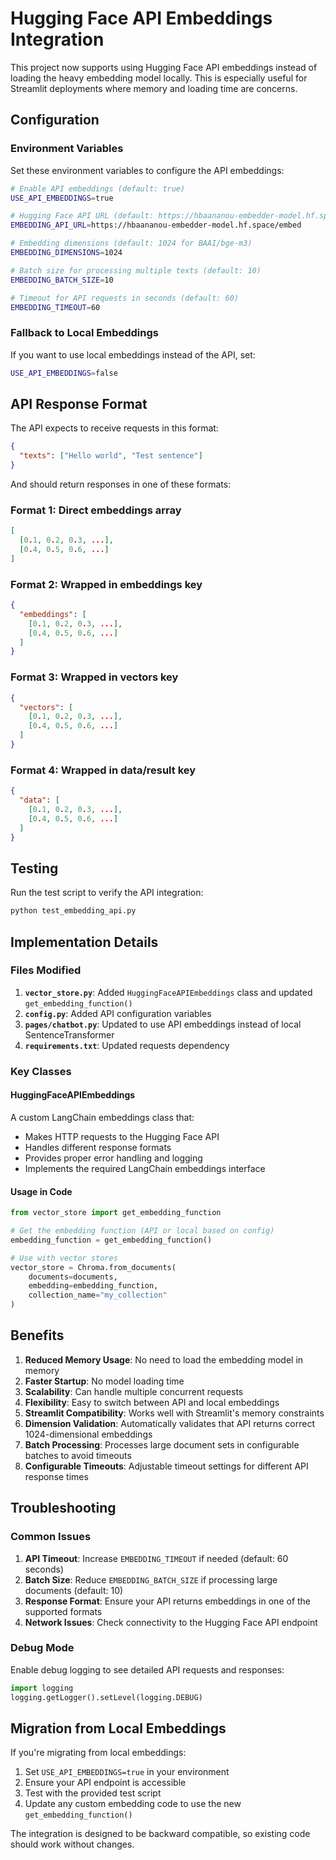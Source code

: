 # Hugging Face API Embeddings Integration

This project now supports using Hugging Face API embeddings instead of loading the heavy embedding model locally. This is especially useful for Streamlit deployments where memory and loading time are concerns.

## Configuration

### Environment Variables

Set these environment variables to configure the API embeddings:

```bash
# Enable API embeddings (default: true)
USE_API_EMBEDDINGS=true

# Hugging Face API URL (default: https://hbaananou-embedder-model.hf.space/embed)
EMBEDDING_API_URL=https://hbaananou-embedder-model.hf.space/embed

# Embedding dimensions (default: 1024 for BAAI/bge-m3)
EMBEDDING_DIMENSIONS=1024

# Batch size for processing multiple texts (default: 10)
EMBEDDING_BATCH_SIZE=10

# Timeout for API requests in seconds (default: 60)
EMBEDDING_TIMEOUT=60
```

### Fallback to Local Embeddings

If you want to use local embeddings instead of the API, set:

```bash
USE_API_EMBEDDINGS=false
```

## API Response Format

The API expects to receive requests in this format:

```json
{
  "texts": ["Hello world", "Test sentence"]
}
```

And should return responses in one of these formats:

### Format 1: Direct embeddings array
```json
[
  [0.1, 0.2, 0.3, ...],
  [0.4, 0.5, 0.6, ...]
]
```

### Format 2: Wrapped in embeddings key
```json
{
  "embeddings": [
    [0.1, 0.2, 0.3, ...],
    [0.4, 0.5, 0.6, ...]
  ]
}
```

### Format 3: Wrapped in vectors key
```json
{
  "vectors": [
    [0.1, 0.2, 0.3, ...],
    [0.4, 0.5, 0.6, ...]
  ]
}
```

### Format 4: Wrapped in data/result key
```json
{
  "data": [
    [0.1, 0.2, 0.3, ...],
    [0.4, 0.5, 0.6, ...]
  ]
}
```

## Testing

Run the test script to verify the API integration:

```bash
python test_embedding_api.py
```

## Implementation Details

### Files Modified

1. **`vector_store.py`**: Added `HuggingFaceAPIEmbeddings` class and updated `get_embedding_function()`
2. **`config.py`**: Added API configuration variables
3. **`pages/chatbot.py`**: Updated to use API embeddings instead of local SentenceTransformer
4. **`requirements.txt`**: Updated requests dependency

### Key Classes

#### HuggingFaceAPIEmbeddings

A custom LangChain embeddings class that:
- Makes HTTP requests to the Hugging Face API
- Handles different response formats
- Provides proper error handling and logging
- Implements the required LangChain embeddings interface

#### Usage in Code

```python
from vector_store import get_embedding_function

# Get the embedding function (API or local based on config)
embedding_function = get_embedding_function()

# Use with vector stores
vector_store = Chroma.from_documents(
    documents=documents,
    embedding=embedding_function,
    collection_name="my_collection"
)
```

## Benefits

1. **Reduced Memory Usage**: No need to load the embedding model in memory
2. **Faster Startup**: No model loading time
3. **Scalability**: Can handle multiple concurrent requests
4. **Flexibility**: Easy to switch between API and local embeddings
5. **Streamlit Compatibility**: Works well with Streamlit's memory constraints
6. **Dimension Validation**: Automatically validates that API returns correct 1024-dimensional embeddings
7. **Batch Processing**: Processes large document sets in configurable batches to avoid timeouts
8. **Configurable Timeouts**: Adjustable timeout settings for different API response times

## Troubleshooting

### Common Issues

1. **API Timeout**: Increase `EMBEDDING_TIMEOUT` if needed (default: 60 seconds)
2. **Batch Size**: Reduce `EMBEDDING_BATCH_SIZE` if processing large documents (default: 10)
3. **Response Format**: Ensure your API returns embeddings in one of the supported formats
4. **Network Issues**: Check connectivity to the Hugging Face API endpoint

### Debug Mode

Enable debug logging to see detailed API requests and responses:

```python
import logging
logging.getLogger().setLevel(logging.DEBUG)
```

## Migration from Local Embeddings

If you're migrating from local embeddings:

1. Set `USE_API_EMBEDDINGS=true` in your environment
2. Ensure your API endpoint is accessible
3. Test with the provided test script
4. Update any custom embedding code to use the new `get_embedding_function()`

The integration is designed to be backward compatible, so existing code should work without changes. 